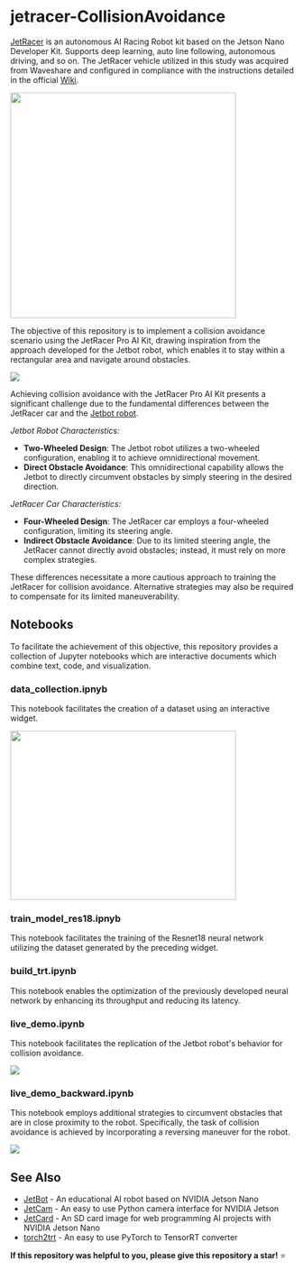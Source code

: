# jetracer-CollisionAvoidance
[JetRacer](https://www.waveshare.com/jetracer-pro-ai-kit.htm) is an autonomous AI Racing Robot kit based on the Jetson Nano Developer Kit. Supports deep learning, auto line following, autonomous driving, and so on. The JetRacer vehicle utilized in this study was acquired from Waveshare and configured in compliance with the instructions detailed in the official [Wiki](https://www.waveshare.com/wiki/JetRacer_Pro_AI_Kit).

<img src="https://www.waveshare.com/media/catalog/product/cache/1/image/800x800/9df78eab33525d08d6e5fb8d27136e95/j/e/jetracer-pro-ai-kit-1.jpg" width="400" height="400">

The objective of this repository is to implement a collision avoidance scenario using the JetRacer Pro AI Kit, drawing inspiration from the approach developed for the Jetbot robot, which enables it to stay within a rectangular area and navigate around obstacles.

![](https://github.com/chentyra/jetracer-CollisionAvoidance/tree/main/images/example1.gif)

Achieving collision avoidance with the JetRacer Pro AI Kit presents a significant challenge due to the fundamental differences between the JetRacer car and the [Jetbot robot](https://www.waveshare.com/jetbot-2gb-ai-kit.htm).

*Jetbot Robot Characteristics:*

- **Two-Wheeled Design**: The Jetbot robot utilizes a two-wheeled configuration, enabling it to achieve omnidirectional movement.
- **Direct Obstacle Avoidance**: This omnidirectional capability allows the Jetbot to directly circumvent obstacles by simply steering in the desired direction.

*JetRacer Car Characteristics:*

- **Four-Wheeled Design**: The JetRacer car employs a four-wheeled configuration, limiting its steering angle.
- **Indirect Obstacle Avoidance**: Due to its limited steering angle, the JetRacer cannot directly avoid obstacles; instead, it must rely on more complex strategies.

These differences necessitate a more cautious approach to training the JetRacer for collision avoidance. Alternative strategies may also be required to compensate for its limited maneuverability.

## Notebooks

To facilitate the achievement of this objective, this repository provides a collection of Jupyter notebooks which are interactive documents which combine text, code, and visualization.

### data_collection.ipnyb
This notebook facilitates the creation of a dataset using an interactive widget.

<img src="https://www.waveshare.com/w/A6Y79bcq/Kdy80nYY.php?f=JetBot_AI_Kit_Manual_13.jpg&width=600" width="400" height="300">

### train_model_res18.ipnyb
This notebook facilitates the training of the Resnet18 neural network utilizing the dataset generated by the preceding widget.

### build_trt.ipynb
This notebook enables the optimization of the previously developed neural network by enhancing its throughput and reducing its latency.

### live_demo.ipynb
This notebook facilitates the replication of the Jetbot robot's behavior for collision avoidance.

![](https://github.com/chentyra/jetracer-CollisionAvoidance/tree/main/images/example2.gif)

### live_demo_backward.ipynb
This notebook employs additional strategies to circumvent obstacles that are in close proximity to the robot. Specifically, the task of collision avoidance is achieved by incorporating a reversing maneuver for the robot.

![](https://github.com/chentyra/jetracer-CollisionAvoidance/tree/main/images/example3.gif)

## See Also
- [JetBot](https://github.com/NVIDIA-AI-IOT/jetbot) - An educational AI robot based on NVIDIA Jetson Nano
- [JetCam](https://github.com/NVIDIA-AI-IOT/jetcam) - An easy to use Python camera interface for NVIDIA Jetson
- [JetCard](https://github.com/NVIDIA-AI-IOT/jetcard) - An SD card image for web programming AI projects with NVIDIA Jetson Nano
- [torch2trt](https://github.com/NVIDIA-AI-IOT/torch2trt) - An easy to use PyTorch to TensorRT converter

**If this repository was helpful to you, please give this repository a star!** :star:
